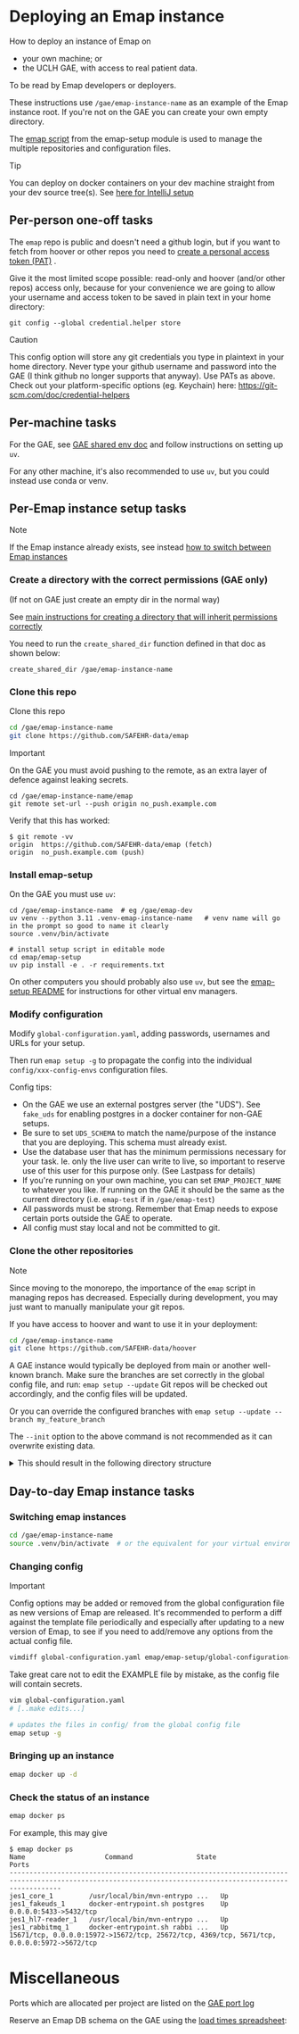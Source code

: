 # Deploying an Emap instance

How to deploy an instance of Emap on
- your own machine; or
- the UCLH GAE, with access to real patient data.

To be read by Emap developers or deployers.

These instructions use `/gae/emap-instance-name` as an example of the Emap instance root.
If you're not on the GAE you can create your own empty directory.

The [emap script](../../emap-setup) from the emap-setup module is used to manage the
multiple repositories and configuration files.

> [!TIP]
> You can deploy on docker containers on your dev machine
> straight from your dev source tree(s).
> See [here for IntelliJ setup](intellij.md)

## Per-person one-off tasks

The `emap` repo is public and doesn't need a github login, but if you want to fetch from hoover or other repos you
need to [create a personal access token (PAT)](https://docs.github.com/en/github/authenticating-to-github/keeping-your-account-and-data-secure/creating-a-personal-access-token) .

Give it the most limited scope possible: read-only and hoover (and/or other repos) access only, because
for your convenience we are going to allow your username and access token to be saved in plain text in your home directory:

```shell
git config --global credential.helper store
```

> [!CAUTION]
> This config option will store any git credentials you type in plaintext in your home directory.
> Never type your github username and password into the GAE (I think github no longer supports that anyway).
> Use PATs as above.
> Check out your platform-specific options (eg. Keychain) here: https://git-scm.com/doc/credential-helpers

## Per-machine tasks

For the GAE, see [GAE shared env doc](https://uclh.slab.com/posts/shared-virtual-python-environments-with-uv-u7pa2fv4#hpkxd-per-gae-setup-tasks)
and follow instructions on setting up `uv`.

For any other machine, it's also recommended to use `uv`, but you could instead use conda or venv.

## Per-Emap instance setup tasks
> [!NOTE]
> If the Emap instance already exists, see instead [how to switch between Emap instances](#switching-emap-instances)

### Create a directory with the correct permissions (GAE only)
(If not on GAE just create an empty dir in the normal way)

See [main instructions for creating a directory that will inherit permissions correctly](https://uclh.slab.com/posts/shared-virtual-python-environments-with-uv-u7pa2fv4#hizbb-per-project-setup-tasks)

You need to run the `create_shared_dir` function defined in that doc as shown below:

`create_shared_dir /gae/emap-instance-name`

### Clone this repo
Clone this repo
```bash
cd /gae/emap-instance-name
git clone https://github.com/SAFEHR-data/emap
```

> [!IMPORTANT]
> On the GAE you must avoid pushing to the remote, as an extra layer of defence against leaking secrets.
> ```
> cd /gae/emap-instance-name/emap
> git remote set-url --push origin no_push.example.com
> ```
> Verify that this has worked:
> ```
> $ git remote -vv
> origin  https://github.com/SAFEHR-data/emap (fetch)
> origin  no_push.example.com (push)
> ```

### Install <b>emap-setup</b>

On the GAE you must use `uv`:
```shell
cd /gae/emap-instance-name  # eg /gae/emap-dev
uv venv --python 3.11 .venv-emap-instance-name   # venv name will go in the prompt so good to name it clearly
source .venv/bin/activate

# install setup script in editable mode
cd emap/emap-setup
uv pip install -e . -r requirements.txt
```

On other computers you should probably also use `uv`, but see the [emap-setup README](../../emap-setup/README.md)
for instructions for other virtual env managers.

### Modify configuration
Modify `global-configuration.yaml`, adding passwords, usernames and URLs for your setup.

Then run `emap setup -g` to propagate the config into the individual `config/xxx-config-envs` configuration files.

Config tips:
- On the GAE we use an external postgres server (the "UDS"). See `fake_uds` for enabling postgres in a docker container for non-GAE setups.
- Be sure to set `UDS_SCHEMA` to match the name/purpose of the instance that you are deploying. This schema must already exist.
- Use the database user that has the minimum permissions necessary for your task. Ie. only the live user can write to live, so important to reserve use of this user for this purpose only. (See Lastpass for details)
- If you're running on your own machine, you can set `EMAP_PROJECT_NAME` to whatever you like. If running on the GAE it should be the same as the current directory (i.e. `emap-test` if in `/gae/emap-test`)
- All passwords must be strong. Remember that Emap needs to expose certain ports outside the GAE to operate.
- All config must stay local and not be committed to git.

### Clone the other repositories

> [!NOTE]
> Since moving to the monorepo, the importance of the `emap` script in managing repos
> has decreased. Especially during development, you may just want to manually manipulate your git repos.

If you have access to hoover and want to use it in your deployment:
```bash
cd /gae/emap-instance-name
git clone https://github.com/SAFEHR-data/hoover
```

A GAE instance would typically be deployed from main or another well-known branch.
Make sure the branches are set correctly in the global config file, and run:
`emap setup --update`
Git repos will be checked out accordingly, and the config files will be updated.

Or you can override the configured branches with `emap setup --update --branch my_feature_branch`

The `--init` option to the above command is not recommended as it can overwrite existing data.

<details>
    <summary> This should result in the following directory structure</summary>

```bash
$ ls -la /gae/emap-instance-name
total 20
drwxrws---+  8 tomyoung docker 4096 Jan 16 09:27 .
drwxrwx---. 11 root     docker  179 Jan 13 16:26 ..
drwxrws---+  2 tomyoung docker  173 Feb 10  2022 config
drwxrws---+  8 tomyoung docker 4096 Jan 13 11:15 emap
-rwxrwx---.  1 tomyoung docker 2638 Jan 13 11:05 global-configuration.yaml
drwxrws---+  8 tomyoung docker 4096 Jan 13 11:08 hoover
```

If files already exist in the top-level directory, you might want to 
remove the `S` from the group permissions of each file, e.g. `chmod g-s global.configuration.yaml`

```bash
$ tree -L 2
.
.
├── config
│     ├── ...
├── emap
│     ├── README.md
│     ├── core
│     ├── docs
│     ├── emap-checker.xml
│     ├── emap-interchange
│     ├── emap-setup
│     ├── emap-star
│     ├── global-config-envs.EXAMPLE
│     ├── glowroot-config-envs.EXAMPLE
│     └── hl7-reader
├── global-configuration.yaml
├── hoover
      ├── ...
```

</details>

## Day-to-day Emap instance tasks

### Switching emap instances
```bash
cd /gae/emap-instance-name
source .venv/bin/activate  # or the equivalent for your virtual environment manager
```

### Changing config
> [!IMPORTANT]
> Config options may be added or removed from the global configuration file as new versions of Emap are released.
> It's recommended to perform a diff against the template file periodically and especially after updating
> to a new version of Emap, to see if you need to add/remove any options from the actual config file.
> ```bash
> vimdiff global-configuration.yaml emap/emap-setup/global-configuration-EXAMPLE.yaml
> ```
> Take great care not to edit the EXAMPLE file by mistake, as the config file will contain secrets.

```bash
vim global-configuration.yaml 
# [..make edits...]

# updates the files in config/ from the global config file
emap setup -g
```

### Bringing up an instance
```bash
emap docker up -d
```

### Check the status of an instance
```bash
emap docker ps
```

For example, this may give
```
$ emap docker ps
Name                    Command                State                                               Ports                                           
---------------------------------------------------------------------------------------------------------------------------------------------------------
jes1_core_1         /usr/local/bin/mvn-entrypo ...   Up                                                                                                   
jes1_fakeuds_1      docker-entrypoint.sh postgres    Up         0.0.0.0:5433->5432/tcp                                                                    
jes1_hl7-reader_1   /usr/local/bin/mvn-entrypo ...   Up                                                                                                   
jes1_rabbitmq_1     docker-entrypoint.sh rabbi ...   Up         15671/tcp, 0.0.0.0:15972->15672/tcp, 25672/tcp, 4369/tcp, 5671/tcp, 0.0.0.0:5972->5672/tcp
```

# Miscellaneous

Ports which are allocated per project are listed on the [GAE port log](https://liveuclac.sharepoint.com/sites/RITS-EMAP/_layouts/OneNote.aspx?id=%2Fsites%2FRITS-EMAP%2FSiteAssets%2FInform%20-%20Emap%20Notebook&wd=target%28_Collaboration%20Space%2FOrganisation%20Notes.one%7C3BDBA82E-CB01-45FF-B073-479542EA6D7E%2FGAE%20Port%20Log%7C1C87DFDC-7FCF-4B63-BC51-2BA497BA8DBF%2F%29)

Reserve an Emap DB schema on the GAE using the [load times spreadsheet](https://liveuclac.sharepoint.com/:x:/r/sites/RITS-EMAP-EmapDevChatter/Shared%20Documents/Emap%20Dev%20Chatter/load_times.xlsx?d=w20bdbe908b0f4e309caeb62590e890a0&csf=1&web=1&e=ZiUVZB):
